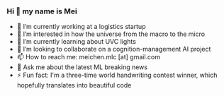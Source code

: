 ### Hi 👋 my name is Mei

- 🔭 I’m currently working at a logistics startup 
- 👀 I’m interested in how the universe from the macro to the micro
- 🌱 I’m currently learning about UVC lights
- 💞️ I’m looking to collaborate on a cognition-management AI project
- 📫 How to reach me: meichen.mlc [at] gmail.com
- 💬 Ask me about the latest ML breaking news
- ⚡ Fun fact: I'm a three-time world handwriting contest winner, which hopefully translates into beautiful code

